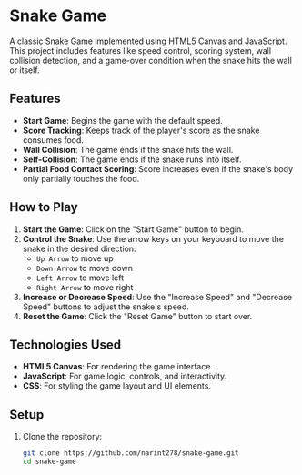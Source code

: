 # Snake Game

A classic Snake Game implemented using HTML5 Canvas and JavaScript. This project includes features like speed control, scoring system, wall collision detection, and a game-over condition when the snake hits the wall or itself.

## Features

- **Start Game**: Begins the game with the default speed.
- **Score Tracking**: Keeps track of the player's score as the snake consumes food.
- **Wall Collision**: The game ends if the snake hits the wall.
- **Self-Collision**: The game ends if the snake runs into itself.
- **Partial Food Contact Scoring**: Score increases even if the snake's body only partially touches the food.

## How to Play

1. **Start the Game**: Click on the "Start Game" button to begin.
2. **Control the Snake**: Use the arrow keys on your keyboard to move the snake in the desired direction:
   - `Up Arrow` to move up
   - `Down Arrow` to move down
   - `Left Arrow` to move left
   - `Right Arrow` to move right
3. **Increase or Decrease Speed**: Use the "Increase Speed" and "Decrease Speed" buttons to adjust the snake's speed.
4. **Reset the Game**: Click the "Reset Game" button to start over.

## Technologies Used

- **HTML5 Canvas**: For rendering the game interface.
- **JavaScript**: For game logic, controls, and interactivity.
- **CSS**: For styling the game layout and UI elements.

## Setup

1. Clone the repository:
   ```bash
   git clone https://github.com/narint278/snake-game.git
   cd snake-game

